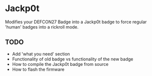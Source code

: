 # **Jackp0t**
Modifies your DEFCON27 Badge into a Jackp0t badge to force regular 'human' badges into a rickroll mode.


## TODO
* Add 'what you need' section
* Functionality of old badge vs functionality of the new badge
* How to compile the Jackp0t badge from source 
* How to flash the firmware

